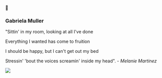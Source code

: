  
💌
### Gabriela Muller




 "Sittin' in my room, looking at all I've done
 
Everything I wanted has come to fruition

I should be happy, but I can't get out my bed

Stressin' 'bout the voices screamin' inside my head".     -  _Melanie Martinez_ 


![](https://media1.tenor.com/m/eSh3f9JERf4AAAAC/melanie-martinez-melanie.gif)
